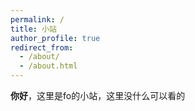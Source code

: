 ```yaml
---
permalink: /
title: 小站
author_profile: true
redirect_from: 
  - /about/
  - /about.html
---
```



**你好**，这里是fo的小站，这里没什么可以看的
